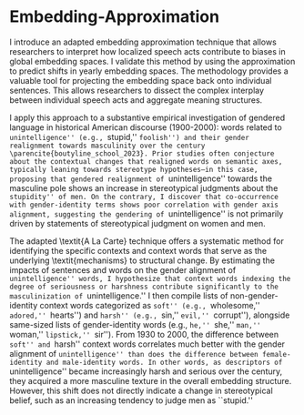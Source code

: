 # Embedding-Approximation

I introduce an adapted embedding approximation technique that allows researchers to interpret how localized speech acts contribute to biases in global embedding spaces. I validate this method by using the approximation to predict shifts in yearly embedding spaces. The methodology provides a valuable tool for projecting the embedding space back onto individual sentences. This allows researchers to dissect the complex interplay between individual speech acts and aggregate meaning structures.

I apply this approach to a substantive empirical investigation of gendered language in historical American discourse (1900-2000): words related to ``unintelligence'' (e.g., ``stupid,'' ``foolish'') and their gender realignment towards masculinity over the century \parencite{boutyline_school_2023}. Prior studies often conjecture about the contextual changes that realigned words on semantic axes, typically leaning towards stereotype hypotheses—in this case, proposing that gendered realignment of ``unintelligence'' towards the masculine pole shows an increase in stereotypical judgments about the ``stupidity'' of men. On the contrary, I discover that co-occurrence with gender-identity terms shows poor correlation with gender axis alignment, suggesting the gendering of ``unintelligence'' is not primarily driven by statements of stereotypical judgment on women and men. 

The adapted \textit{A La Carte} technique offers a systematic method for identifying the specific contexts and context words that serve as the underlying \textit{mechanisms} to structural change. By estimating the impacts of sentences and words on the gender alignment of ``unintelligence'' words, I hypothesize that context words indexing the degree of seriousness or harshness contribute significantly to the masculinization of ``unintelligence.'' I then compile lists of non-gender-identity context words categorized as ``soft'' (e.g., ``wholesome,'' ``adored,'' ``hearts'') and ``harsh'' (e.g., ``sin,'' ``evil,'' ``corrupt''), alongside same-sized lists of gender-identity words (e.g., ``he,'' ``she,'' ``man,'' ``woman,'' ``lipstick,'' ``sir''). From 1930 to 2000, the difference between ``soft'' and ``harsh'' context words correlates much better with the gender alignment of ``unintelligence'' than does the difference between female-identity and male-identity words. In other words, as descriptors of ``unintelligence'' became increasingly harsh and serious over the century, they acquired a more masculine texture in the overall embedding structure. However, this shift does not directly indicate a change in stereotypical belief, such as an increasing tendency to judge men as ``stupid.''

